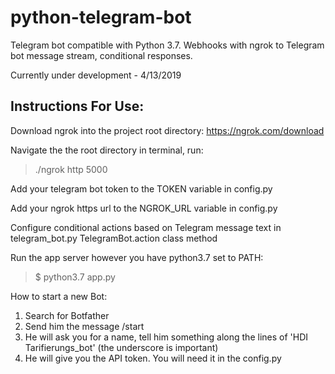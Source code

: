 # python-telegram-bot
Telegram bot compatible with Python 3.7. Webhooks with ngrok to Telegram bot message stream, conditional responses.

Currently under development - 4/13/2019

## Instructions For Use:
Download ngrok into the project root directory: https://ngrok.com/download

Navigate the the root directory in terminal, run:

> ./ngrok http 5000

Add your telegram bot token to the TOKEN variable in config.py

Add your ngrok https url to the NGROK_URL variable in config.py

Configure conditional actions based on Telegram message text in telegram_bot.py TelegramBot.action class method

Run the app server however you have python3.7 set to PATH:
> $ python3.7 app.py


How to start a new Bot:

1. Search for Botfather
2. Send him the message /start
3. He will ask you for a name, tell him something along the lines of 'HDI Tarifierungs_bot' (the underscore is important)
4. He will give you the API token. You will need it in the config.py
 
